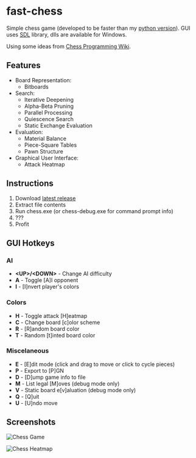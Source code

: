 # fast-chess
Simple chess game (developed to be faster than my [python version](https://github.com/fredericojordan/chess)). GUI uses [SDL](https://www.libsdl.org/) library, dlls are available for Windows.

Using some ideas from [Chess Programming Wiki](http://chessprogramming.wikispaces.com).

## Features
- Board Representation:
    - Bitboards
- Search:
    - Iterative Deepening
    - Alpha-Beta Pruning
    - Parallel Processing
    - Quiescence Search
    - Static Exchange Evaluation
- Evaluation:
    - Material Balance
    - Piece-Square Tables
    - Pawn Structure
- Graphical User Interface:
    - Attack Heatmap

## Instructions
1. Download [latest release](https://github.com/fredericojordan/fast-chess/releases)
2. Extract file contents
3. Run chess.exe (or chess-debug.exe for command prompt info)
4. ???
5. Profit

## GUI Hotkeys
### AI
- **\<UP\>/\<DOWN\>** - Change AI difficulty
- **A** - Toggle [A]I opponent
- **I** - [I]nvert player's colors

### Colors
- **H** - Toggle attack [H]eatmap
- **C** - Change board [c]olor scheme
- **R** - [R]andom board color
- **T** - Random [t]inted board color

### Miscelaneous
- **E** - [E]dit mode (click and drag to move or click to cycle pieces)
- **P** - Export to [P]GN
- **D** - [D]ump game info to file
- **M** - List legal [M]oves (debug mode only)
- **V** - Static board e[v]aluation (debug mode only)
- **Q** - [Q]uit
- **U** - [U]ndo move

## Screenshots
![Chess Game](http://i.imgur.com/O6rcSqu.png)

![Chess Heatmap](http://i.imgur.com/qvwbINN.png)
